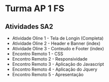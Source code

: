 # Turma AP 1 FS
## Atividades SA2

* Atividade Oline 1 - Tela de Longin (Completa)
* Atividade Oline 2 - Header e Banner (index)
* Atividade Oline 3 - Conteudo e Footer (index)
* Encontro Remoto 1 - CSS
* Encontro Remoto 2 - Responsividade
* Encontro Remoto 3 - Aplicação do Javascript
* Encontro Remoto 4 - Aplicação do Jquery
* Encontro Remoto 5 - Apresentação
